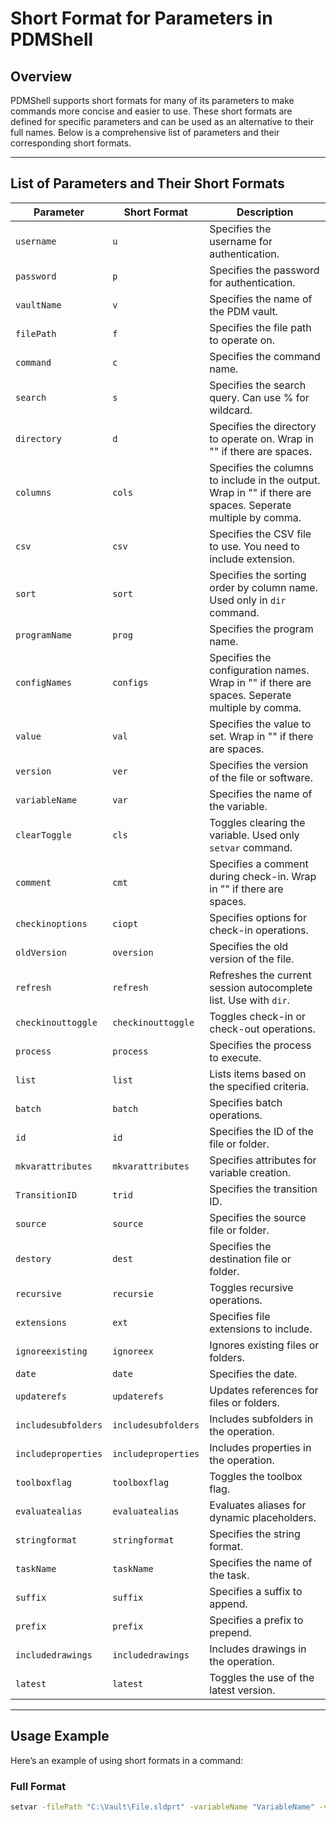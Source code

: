 # Short Format for Parameters in PDMShell

## Overview

PDMShell supports short formats for many of its parameters to make commands more concise and easier to use. These short formats are defined for specific parameters and can be used as an alternative to their full names. Below is a comprehensive list of parameters and their corresponding short formats.

---

## List of Parameters and Their Short Formats

| **Parameter**            | **Short Format** | **Description**                                                                 |
|---------------------------|------------------|---------------------------------------------------------------------------------|
| `username`               | `u`              | Specifies the username for authentication.                                      |
| `password`               | `p`              | Specifies the password for authentication.                                      |
| `vaultName`              | `v`              | Specifies the name of the PDM vault.                                            |
| `filePath`               | `f`              | Specifies the file path to operate on.                                          |
| `command`                | `c`              | Specifies the command name.                                               |
| `search`                 | `s`              | Specifies the search query. Can use % for wildcard.                                                    |
| `directory`              | `d`              | Specifies the directory to operate on.  Wrap in "" if there are spaces.                                         |
| `columns`                | `cols`           | Specifies the columns to include in the output. Wrap in "" if there are spaces. Seperate multiple by comma.                                 |
| `csv`                    | `csv`            | Specifies the CSV file to use. You need to include extension.                                                 |
| `sort`                   | `sort`           | Specifies the sorting order by column name. Used only in `dir` command.                                                    |
| `programName`            | `prog`           | Specifies the program name.                                                     |
| `configNames`            | `configs`        | Specifies the configuration names. Wrap in "" if there are spaces. Seperate multiple by comma.                                               |
| `value`                  | `val`            | Specifies the value to set. Wrap in "" if there are spaces.                                                    |
| `version`                | `ver`            | Specifies the version of the file or software.                                  |
| `variableName`           | `var`            | Specifies the name of the variable.                                             |
| `clearToggle`            | `cls`            | Toggles clearing the variable. Used only `setvar` command.                                           |
| `comment`                | `cmt`            | Specifies a comment during check-in. Wrap in "" if there are spaces.                                                           |
| `checkinoptions`         | `ciopt`          | Specifies options for check-in operations.                                      |
| `oldVersion`             | `oversion`       | Specifies the old version of the file.                                          |
| `refresh`                | `refresh`        | Refreshes the current session autocomplete list. Use with `dir`.                                                  |
| `checkinouttoggle`       | `checkinouttoggle` | Toggles check-in or check-out operations.                                       |
| `process`                | `process`        | Specifies the process to execute.                                               |
| `list`                   | `list`           | Lists items based on the specified criteria.                                     |
| `batch`                  | `batch`          | Specifies batch operations.                                                     |
| `id`                     | `id`             | Specifies the ID of the file or folder.                                         |
| `mkvarattributes`        | `mkvarattributes`| Specifies attributes for variable creation.                                     |
| `TransitionID`           | `trid`           | Specifies the transition ID.                                                    |
| `source`                 | `source`         | Specifies the source file or folder.                                            |
| `destory`                | `dest`           | Specifies the destination file or folder.                                       |
| `recursive`              | `recursie`       | Toggles recursive operations.                                                   |
| `extensions`             | `ext`            | Specifies file extensions to include.                                           |
| `ignoreexisting`         | `ignoreex`       | Ignores existing files or folders.                                              |
| `date`                   | `date`           | Specifies the date.                                                             |
| `updaterefs`             | `updaterefs`     | Updates references for files or folders.                                        |
| `includesubfolders`      | `includesubfolders` | Includes subfolders in the operation.                                          |
| `includeproperties`      | `includeproperties` | Includes properties in the operation.                                          |
| `toolboxflag`            | `toolboxflag`    | Toggles the toolbox flag.                                                       |
| `evaluatealias`          | `evaluatealias`  | Evaluates aliases for dynamic placeholders.                                     |
| `stringformat`           | `stringformat`   | Specifies the string format.                                                    |
| `taskName`               | `taskName`       | Specifies the name of the task.                                                 |
| `suffix`                 | `suffix`         | Specifies a suffix to append.                                                   |
| `prefix`                 | `prefix`         | Specifies a prefix to prepend.                                                  |
| `includedrawings`        | `includedrawings` | Includes drawings in the operation.                                            |
| `latest`                 | `latest`         | Toggles the use of the latest version.                                          |

---

## Usage Example

Here’s an example of using short formats in a command:

### Full Format
```bash
setvar -filePath "C:\Vault\File.sldprt" -variableName "VariableName" -value "NewValue"
```
